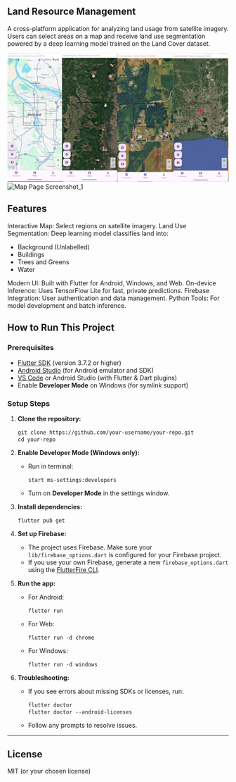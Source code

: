 ## Land Resource Management
A cross-platform application for analyzing land usage from satellite imagery.
Users can select areas on a map and receive land use segmentation powered by a deep learning model trained on the Land Cover dataset.

![Map Page Screenshot](assets/imag_2.png)
![Map Page Screenshot_1](assets/imag_3.png)

## Features
Interactive Map: Select regions on satellite imagery.
Land Use Segmentation: Deep learning model classifies land into:
- Background (Unlabelled)
- Buildings
- Trees and Greens
- Water

Modern UI: Built with Flutter for Android, Windows, and Web.
On-device Inference: Uses TensorFlow Lite for fast, private predictions.
Firebase Integration: User authentication and data management.
Python Tools: For model development and batch inference.



## How to Run This Project

### Prerequisites

- [Flutter SDK](https://flutter.dev/docs/get-started/install) (version 3.7.2 or higher)
- [Android Studio](https://developer.android.com/studio) (for Android emulator and SDK)
- [VS Code](https://code.visualstudio.com/) or Android Studio (with Flutter & Dart plugins)
- Enable **Developer Mode** on Windows (for symlink support)

### Setup Steps

1. **Clone the repository:**
   ```
   git clone https://github.com/your-username/your-repo.git
   cd your-repo
   ```

2. **Enable Developer Mode (Windows only):**
   - Run in terminal:  
     ```
     start ms-settings:developers
     ```
   - Turn on **Developer Mode** in the settings window.

3. **Install dependencies:**
   ```
   flutter pub get
   ```

4. **Set up Firebase:**
   - The project uses Firebase. Make sure your `lib/firebase_options.dart` is configured for your Firebase project.
   - If you use your own Firebase, generate a new `firebase_options.dart` using the [FlutterFire CLI](https://firebase.flutter.dev/docs/cli/).

5. **Run the app:**
   - For Android:
     ```
     flutter run
     ```
   - For Web:
     ```
     flutter run -d chrome
     ```
   - For Windows:
     ```
     flutter run -d windows
     ```

6. **Troubleshooting:**
   - If you see errors about missing SDKs or licenses, run:
     ```
     flutter doctor
     flutter doctor --android-licenses
     ```
   - Follow any prompts to resolve issues.

---

## License

MIT (or your chosen license)


